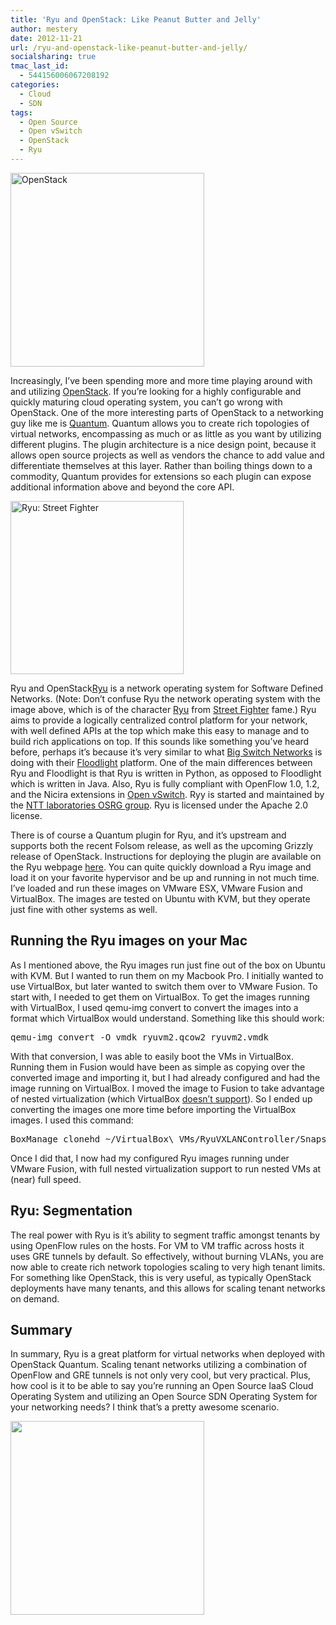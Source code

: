 ```yaml
---
title: 'Ryu and OpenStack: Like Peanut Butter and Jelly'
author: mestery
date: 2012-11-21
url: /ryu-and-openstack-like-peanut-butter-and-jelly/
socialsharing: true
tmac_last_id:
  - 544156006067208192
categories:
  - Cloud
  - SDN
tags:
  - Open Source
  - Open vSwitch
  - OpenStack
  - Ryu
---
```

<img class="special-img-class" style="width: 310px" title="OpenStack" src="/openstack-logo5.png" />

Increasingly, I&#8217;ve been spending more and more time playing around with and utilizing <a title="OpenStack" href="http://www.openstack.org/" target="_blank">OpenStack</a>. If you&#8217;re looking for a highly configurable and quickly maturing cloud operating system, you can&#8217;t go wrong with OpenStack. One of the more interesting parts of OpenStack to a networking guy like me is <a title="OpenStack Quantum" href="http://www.google.com/url?sa=t&rct=j&q=&esrc=s&source=web&cd=1&cad=rja&ved=0CE8QFjAA&url=http%3A%2F%2Fwiki.openstack.org%2FQuantum&ei=JjatUNyNKanYigKP2ID4DA&usg=AFQjCNEIL-Lhj6bSWPI25h_u7GLBu3cJ_A&sig2=xa17Len-gDy1Pi0T0ooSOg" target="_blank">Quantum</a>. Quantum allows you to create rich topologies of virtual networks, encompassing as much or as little as you want by utilizing different plugins. The plugin architecture is a nice design point, because it allows open source projects as well as vendors the chance to add value and differentiate themselves at this layer. Rather than boiling things down to a commodity, Quantum provides for extensions so each plugin can expose additional information above and beyond the core API.

<img class="special-img-class" style="width: 277px" title="Ryu: Street Fighter" src="/ryu_portrait3.gif" />

<p style="text-align: left;">
  Ryu and OpenStack<a title="Ryu Network Operating System" href="http://osrg.github.com/ryu/" target="_blank">Ryu</a> is a network operating system for Software Defined Networks. (Note: Don&#8217;t confuse Ryu the network operating system with the image above, which is of the character <a title="Ryu from Street Fighter" href="http://en.wikipedia.org/wiki/Ryu_(Street_Fighter)" target="_blank">Ryu</a> from <a title="Street Fighter" href="http://en.wikipedia.org/wiki/Street_Fighter" target="_blank">Street Fighter</a> fame.) Ryu aims to provide a logically centralized control platform for your network, with well defined APIs at the top which make this easy to manage and to build rich applications on top. If this sounds like something you&#8217;ve heard before, perhaps it&#8217;s because it&#8217;s very similar to what <a title="Big Switch Networks" href="http://www.bigswitch.com/" target="_blank">Big Switch Networks</a> is doing with their <a title="Floodlight" href="http://floodlight.openflowhub.org/" target="_blank">Floodlight</a> platform. One of the main differences between Ryu and Floodlight is that Ryu is written in Python, as opposed to Floodlight which is written in Java. Also, Ryu is fully compliant with OpenFlow 1.0, 1.2, and the Nicira extensions in <a title="Open vSwitch" href="http://www.openvswitch.org/" target="_blank">Open vSwitch</a>. Ryy is started and maintained by the <a title="NTT laboratories OSRG group" href="http://www.osrg.net/" target="_blank">NTT laboratories OSRG group</a>. Ryu is licensed under the Apache 2.0 license.
</p>

There is of course a Quantum plugin for Ryu, and it&#8217;s upstream and supports both the recent Folsom release, as well as the upcoming Grizzly release of OpenStack. Instructions for deploying the plugin are available on the Ryu webpage <a title="Ryu and OpenStack: VM Images" href="https://github.com/osrg/ryu/wiki/OpenStack" target="_blank">here</a>. You can quite quickly download a Ryu image and load it on your favorite hypervisor and be up and running in not much time. I&#8217;ve loaded and run these images on VMware ESX, VMware Fusion and VirtualBox. The images are tested on Ubuntu with KVM, but they operate just fine with other systems as well.

## Running the Ryu images on your Mac

As I mentioned above, the Ryu images run just fine out of the box on Ubuntu with KVM. But I wanted to run them on my Macbook Pro. I initially wanted to use VirtualBox, but later wanted to switch them over to VMware Fusion. To start with, I needed to get them on VirtualBox. To get the images running with VirtualBox, I used qemu-img convert to convert the images into a format which VirtualBox would understand. Something like this should work:

<pre>qemu-img convert -O vmdk ryuvm2.qcow2 ryuvm2.vmdk</pre>

With that conversion, I was able to easily boot the VMs in VirtualBox. Running them in Fusion would have been as simple as copying over the converted image and importing it, but I had already configured and had the image running on VirtualBox. I moved the image to Fusion to take advantage of nested virtualization (which VirtualBox <a title="VirtualBox Nested Virtualization" href="https://www.virtualbox.org/ticket/4032" target="_blank">doesn&#8217;t support</a>). So I ended up converting the images one more time before importing the VirtualBox images. I used this command:

<pre>BoxManage clonehd ~/VirtualBox\ VMs/RyuVXLANController/Snapshots/\{e5aa0713-93d1-4a06-b367-c488f29a060e\}.vmdk RyuVXLAN-d1.vmdk --format VMDK</pre>

Once I did that, I now had my configured Ryu images running under VMware Fusion, with full nested virtualization support to run nested VMs at (near) full speed.

## Ryu: Segmentation

The real power with Ryu is it&#8217;s ability to segment traffic amongst tenants by using OpenFlow rules on the hosts. For VM to VM traffic across hosts it uses GRE tunnels by default. So effectively, without burning VLANs, you are now able to create rich network topologies scaling to very high tenant limits. For something like OpenStack, this is very useful, as typically OpenStack deployments have many tenants, and this allows for scaling tenant networks on demand.

## Summary

In summary, Ryu is a great platform for virtual networks when deployed with OpenStack Quantum. Scaling tenant networks utilizing a combination of OpenFlow and GRE tunnels is not only very cool, but very practical. Plus, how cool is it to be able to say you&#8217;re running an Open Source IaaS Cloud Operating System and utilizing an Open Source SDN Operating System for your networking needs? I think that&#8217;s a pretty awesome scenario.

<img class="special-img-class" style="width: 310px" src="/peanut-butter-and-jelly-sandwich_0-300x205.jpg" />
